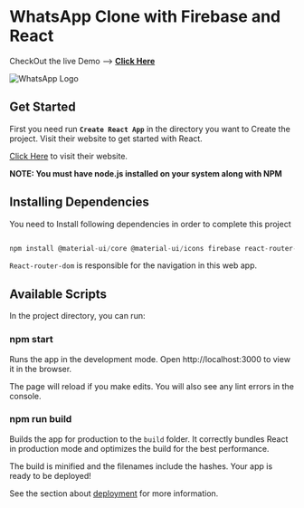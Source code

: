# WhatsApp Clone with Firebase and React

CheckOut the live Demo --> [**Click Here**](https://chatappwp-34437.web.app)

![WhatsApp Logo](https://upload.wikimedia.org/wikipedia/commons/thumb/6/6b/WhatsApp.svg/225px-WhatsApp.svg.png)

## Get Started

First you need run **`Create React App`** in the directory you want to Create the project. Visit their website to get started with React.

[Click Here](https://reactjs.org/) to visit their website.

**NOTE: You must have node.js installed on your system along with NPM**

## Installing Dependencies

You need to Install following dependencies in order to complete this project

```Node.js

npm install @material-ui/core @material-ui/icons firebase react-router-dom

```

`React-router-dom` is responsible for the navigation in this web app.

## Available Scripts

In the project directory, you can run:

### npm start

Runs the app in the development mode.
Open http://localhost:3000 to view it in the browser.

The page will reload if you make edits.
You will also see any lint errors in the console.

### npm run build

Builds the app for production to the `build` folder.
It correctly bundles React in production mode and optimizes the build for the best performance.

The build is minified and the filenames include the hashes.
Your app is ready to be deployed!

See the section about [deployment](https://create-react-app.dev/docs/deployment/) for more information.